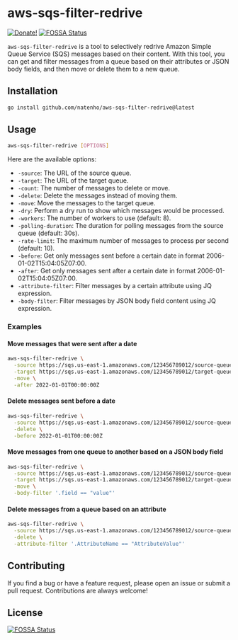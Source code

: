 # aws-sqs-filter-redrive
[![Donate!](https://img.shields.io/badge/Donate-PayPal-green.svg)](https://www.paypal.com/cgi-bin/webscr?cmd=_donations&business=D5KHS5GJPJ5PQ&currency_code=BRL&source=url)
[![FOSSA Status](https://app.fossa.com/api/projects/git%2Bgithub.com%2Fnatenho%2Faws-sqs-filter-redrive.svg?type=shield)](https://app.fossa.com/projects/git%2Bgithub.com%2Fnatenho%2Faws-sqs-filter-redrive?ref=badge_shield)

`aws-sqs-filter-redrive` is a tool to selectively redrive Amazon Simple Queue Service (SQS) messages based on their content. With this tool, you can get and filter messages from a queue based on their attributes or JSON body fields, and then move or delete them to a new queue.

## Installation

```bash
go install github.com/natenho/aws-sqs-filter-redrive@latest
```

## Usage

```bash
aws-sqs-filter-redrive [OPTIONS]
```

Here are the available options:

- `-source`: The URL of the source queue.
- `-target`: The URL of the target queue.
- `-count`: The number of messages to delete or move.
- `-delete`: Delete the messages instead of moving them.
- `-move`: Move the messages to the target queue.
- `-dry`: Perform a dry run to show which messages would be processed.
- `-workers`: The number of workers to use (default: 8).
- `-polling-duration`: The duration for polling messages from the source queue (default: 30s).
- `-rate-limit`: The maximum number of messages to process per second (default: 10).
- `-before`: Get only messages sent before a certain date in format 2006-01-02T15:04:05Z07:00.
- `-after`: Get only messages sent after a certain date in format 2006-01-02T15:04:05Z07:00.
- `-attribute-filter`: Filter messages by a certain attribute using JQ expression.
- `-body-filter`: Filter messages by JSON body field content using JQ expression.

### Examples

#### Move messages that were sent after a date

```bash
aws-sqs-filter-redrive \
  -source https://sqs.us-east-1.amazonaws.com/123456789012/source-queue \
  -target https://sqs.us-east-1.amazonaws.com/123456789012/target-queue \
  -move \
  -after 2022-01-01T00:00:00Z
```

#### Delete messages sent before a date

```bash
aws-sqs-filter-redrive \
  -source https://sqs.us-east-1.amazonaws.com/123456789012/source-queue \
  -delete \
  -before 2022-01-01T00:00:00Z
```

#### Move messages from one queue to another based on a JSON body field

```bash
aws-sqs-filter-redrive \
  -source https://sqs.us-east-1.amazonaws.com/123456789012/source-queue \
  -target https://sqs.us-east-1.amazonaws.com/123456789012/target-queue \
  -move \
  -body-filter '.field == "value"'
```

#### Delete messages from a queue based on an attribute

```bash
aws-sqs-filter-redrive \
  -source https://sqs.us-east-1.amazonaws.com/123456789012/source-queue \
  -delete \
  -attribute-filter '.AttributeName == "AttributeValue"'
```

## Contributing

If you find a bug or have a feature request, please open an issue or submit a pull request. Contributions are always welcome!

## License
[![FOSSA Status](https://app.fossa.com/api/projects/git%2Bgithub.com%2Fnatenho%2Faws-sqs-filter-redrive.svg?type=large)](https://app.fossa.com/projects/git%2Bgithub.com%2Fnatenho%2Faws-sqs-filter-redrive?ref=badge_large)